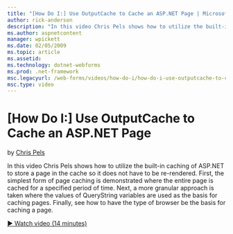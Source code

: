 ```yaml
---
title: "[How Do I:] Use OutputCache to Cache an ASP.NET Page | Microsoft Docs"
author: rick-anderson
description: "In this video Chris Pels shows how to utilize the built-in caching of ASP.NET to store a page in the cache so it does not have to be re-rendered. First, the..."
ms.author: aspnetcontent
manager: wpickett
ms.date: 02/05/2009
ms.topic: article
ms.assetid: 
ms.technology: dotnet-webforms
ms.prod: .net-framework
msc.legacyurl: /web-forms/videos/how-do-i/how-do-i-use-outputcache-to-cache-an-aspnet-page
msc.type: video
---
```

[How Do I:] Use OutputCache to Cache an ASP.NET Page
====================
by [Chris Pels](https://twitter.com/chrispels)

In this video Chris Pels shows how to utilize the built-in caching of ASP.NET to store a page in the cache so it does not have to be re-rendered. First, the simplest form of page caching is demonstrated where the entire page is cached for a specified period of time. Next, a more granular approach is taken where the values of QueryString variables are used as the basis for caching pages. Finally, see how to have the type of browser be the basis for caching a page.

[&#9654; Watch video (14 minutes)](https://channel9.msdn.com/Blogs/ASP-NET-Site-Videos/how-do-i-use-outputcache-to-cache-an-aspnet-page)